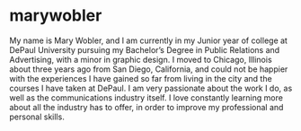 # marywobler
My name is Mary Wobler, and I am currently in my Junior year of college at DePaul University pursuing my Bachelor’s Degree in Public Relations and Advertising, with a minor in graphic design. I moved to Chicago, Illinois about three years ago from San Diego, California, and could not be happier with the experiences I have gained so far from living in the city and the courses I have taken at DePaul. I am very passionate about the work I do, as well as the communications industry itself. I love constantly learning more about all the industry has to offer, in order to improve my professional and personal skills.
